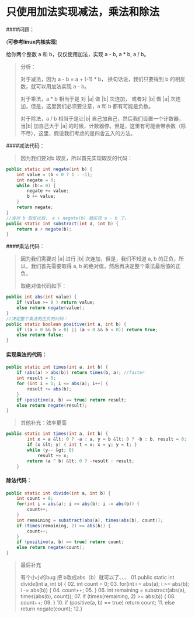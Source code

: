 # 只使用加法实现减法，乘法和除法

####问题：

(**可参考linux内核实现**)

给你两个整数 a 和 b，仅仅使用加法，实现 a - b, a * b, a / b。

> 分析：
>
> 对于减法，因为 a - b = a + (-1) * b， 换句话说，我们只要得到 b 的相反数，就可以用加法实现 a - b。
>
> 对于乘法，a * b 相当于是 对 |a| 做 |b| 次连加， 或者对 |b| 做 |a| 次连加，但是，这里我们必须要注意，a 和 b 都有可能是负数。
>
> 对于除法，a / b 相当于是让|b| 自己加自己，然后我们设置一个计数器，当|b| 加自己大于 |a| 的时候，计数器停。但是，这里有可能会带余数（除不尽），这里，假设我们考虑的是四舍五入的方法。

####减法代码：

> 因为我们要对b 取反，所以首先实现取反的代码：

```java
public static int negate(int b) {
	int value = (b < 0 ? 1 : -1);
	int negate = 0;
	while (b!= 0) {
		negate += value;
		b += value;
	}
	return negate;
}
//当对 b 取反以后， a + negate(b) 就实现 a - b 了。
public static int substract(int a, int b) {
	return a + negate(b);
}
```

####乘法代码：

> 因为我们需要对 |a| 进行 |b| 次连加，但是，我们不知道 a, b 的正负，所以，我们首先需要取得 a, b 的绝对值，然后再决定整个乘法最后值的正负。
>
> 取绝对值代码如下：

```java
public int abs(int value) {
	if (value >= 0 ) return value;
	else return negate(value);
}
//决定整个乘法的正负的代码：
public static boolean positive(int a, int b) {
	if ((a > 0 && b > 0) || (a < 0 && b < 0)) return true;
	else return false;
}
```

#### 实现乘法的代码：

```java
public static int times(int a, int b) {
	if (abs(a) > abs(b)) return times(b, a); //faster
	int result = 0;
	for (int i = 1; i <= abs(a); i++) {
		result += abs(b);
	}
	if (positive(a, b) == true) return result;
	else return negate(result);
}
```

> 其他补充：效率更高

```java
public static int times(int a, int b) {
		int x = a &lt; 0 ? -a : a, y = b &lt; 0 ? -b : b, result = 0;
		if (x &lt; y) { int t = x; x = y; y = t; }
		while (y-- &gt; 0)
			result += x;
		return (a ^ b) &lt; 0 ? -result : result;
	}
```



#### 除法代码：

```java
public static int divide(int a, int b) {
	int count = 0;
	for(int i = abs(a); i >= abs(b); i -= abs(b)) {
		count++;
	}
	int remaining = substract(abs(a), times(abs(b), count));
	if (times(remaining, 2) >= abs(b)) {
		count++;
	}
	if (positive(a, b) == true) return count;
	else return negate(count);
}
```



> 最后补充
>
> 有个小小的bug 把 b改成abs（b）就可以了、、、 01.public static int divide(int a, int b) { 02. int count = 0; 03. for(int i = abs(a); i &gt;= abs(b); i -= abs(b)) { 04. count++; 05. } 06. int remaining = substract(abs(a), times(abs(b), count)); 07. if (times(remaining, 2) &gt;= abs(b)) { 08. count++; 09. } 10. if (positive(a, b) == true) return count; 11. else return negate(count); 12.}